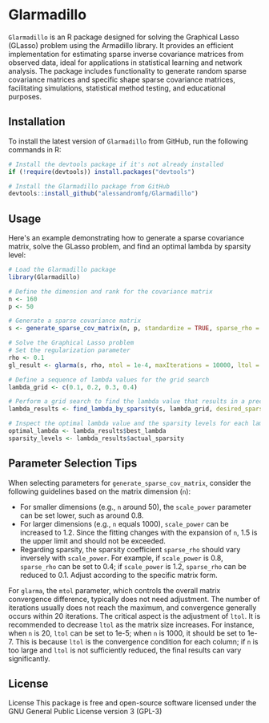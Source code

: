# Glarmadillo

`Glarmadillo` is an R package designed for solving the Graphical Lasso (GLasso) problem using the Armadillo library. It provides an efficient implementation for estimating sparse inverse covariance matrices from observed data, ideal for applications in statistical learning and network analysis. The package includes functionality to generate random sparse covariance matrices and specific shape sparse covariance matrices, facilitating simulations, statistical method testing, and educational purposes.

## Installation

To install the latest version of `Glarmadillo` from GitHub, run the following commands in R:

```r
# Install the devtools package if it's not already installed
if (!require(devtools)) install.packages("devtools")

# Install the Glarmadillo package from GitHub
devtools::install_github("alessandromfg/Glarmadillo")
```

## Usage

Here's an example demonstrating how to generate a sparse covariance matrix, solve the GLasso problem, and find an optimal lambda by sparsity level:

```r
# Load the Glarmadillo package
library(Glarmadillo)

# Define the dimension and rank for the covariance matrix
n <- 160
p <- 50

# Generate a sparse covariance matrix
s <- generate_sparse_cov_matrix(n, p, standardize = TRUE, sparse_rho = 0, scale_power = 0)

# Solve the Graphical Lasso problem
# Set the regularization parameter
rho <- 0.1
gl_result <- glarma(s, rho, mtol = 1e-4, maxIterations = 10000, ltol = 1e-6)

# Define a sequence of lambda values for the grid search
lambda_grid <- c(0.1, 0.2, 0.3, 0.4)

# Perform a grid search to find the lambda value that results in a precision matrix with approximately 80% sparsity
lambda_results <- find_lambda_by_sparsity(s, lambda_grid, desired_sparsity = 0.8)

# Inspect the optimal lambda value and the sparsity levels for each lambda tested
optimal_lambda <- lambda_results$best_lambda
sparsity_levels <- lambda_results$actual_sparsity
```

## Parameter Selection Tips

When selecting parameters for `generate_sparse_cov_matrix`, consider the following guidelines based on the matrix dimension (`n`):

- For smaller dimensions (e.g., `n` around 50), the `scale_power` parameter can be set lower, such as around 0.8.
- For larger dimensions (e.g., `n` equals 1000), `scale_power` can be increased to 1.2. Since the fitting changes with the expansion of `n`, 1.5 is the upper limit and should not be exceeded.
- Regarding sparsity, the sparsity coefficient `sparse_rho` should vary inversely with `scale_power`. For example, if `scale_power` is 0.8, `sparse_rho` can be set to 0.4; if `scale_power` is 1.2, `sparse_rho` can be reduced to 0.1. Adjust according to the specific matrix form.

For `glarma`, the `mtol` parameter, which controls the overall matrix convergence difference, typically does not need adjustment. The number of iterations usually does not reach the maximum, and convergence generally occurs within 20 iterations. The critical aspect is the adjustment of `ltol`. It is recommended to decrease `ltol` as the matrix size increases. For instance, when `n` is 20, `ltol` can be set to 1e-5; when `n` is 1000, it should be set to 1e-7. This is because `ltol` is the convergence condition for each column; if `n` is too large and `ltol` is not sufficiently reduced, the final results can vary significantly.

## License
License This package is free and open-source software licensed under the GNU General Public License version 3 (GPL-3)
